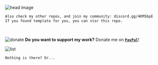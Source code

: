 ![head image](https://wnm210.github.io/wnm210/templates.svg)
```txt
Also check my other repos, and join my community: discord.gg/4KMSbpE
If you found template for you, you can star this repo.
```
<br />

![donate](https://wnm210.github.io/wnm210/donate.svg)
**Do you want to support my work?** Donate me on [**`PayPal`**](https://paypal.me/wnmatti)!
<br />

![list](https://wnm210.github.io/wnm210/templates_list.svg)
```err
Nothing is there? Or...
```
